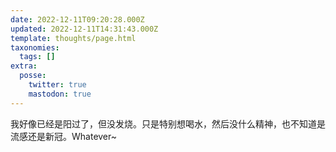 ```yaml
---
date: 2022-12-11T09:20:28.000Z
updated: 2022-12-11T14:31:43.000Z
template: thoughts/page.html
taxonomies:
  tags: []
extra:
  posse:
    twitter: true
    mastodon: true
---
```


我好像已经是阳过了，但没发烧。只是特别想喝水，然后没什么精神，也不知道是流感还是新冠。Whatever~
